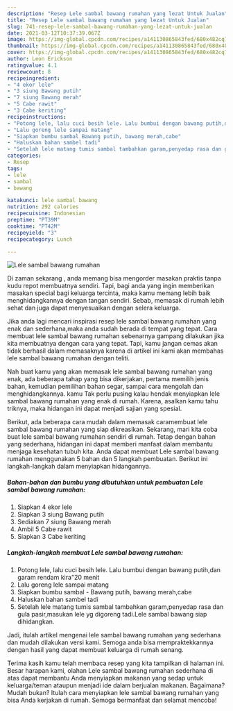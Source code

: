 ```yaml
---
description: "Resep Lele sambal bawang rumahan yang lezat Untuk Jualan"
title: "Resep Lele sambal bawang rumahan yang lezat Untuk Jualan"
slug: 741-resep-lele-sambal-bawang-rumahan-yang-lezat-untuk-jualan
date: 2021-03-12T10:37:39.067Z
image: https://img-global.cpcdn.com/recipes/a141130865843fed/680x482cq70/lele-sambal-bawang-rumahan-foto-resep-utama.jpg
thumbnail: https://img-global.cpcdn.com/recipes/a141130865843fed/680x482cq70/lele-sambal-bawang-rumahan-foto-resep-utama.jpg
cover: https://img-global.cpcdn.com/recipes/a141130865843fed/680x482cq70/lele-sambal-bawang-rumahan-foto-resep-utama.jpg
author: Leon Erickson
ratingvalue: 4.1
reviewcount: 8
recipeingredient:
- "4 ekor lele"
- "3 siung Bawang putih"
- "7 siung Bawang merah"
- "5 Cabe rawit"
- "3 Cabe keriting"
recipeinstructions:
- "Potong lele, lalu cuci besih lele. Lalu bumbui dengan bawang putih,dan garam rendam kira&#34;20 menit"
- "Lalu goreng lele sampai matang"
- "Siapkan bumbu sambal Bawang putih, bawang merah,cabe"
- "Haluskan bahan sambel tadi"
- "Setelah lele matang tumis sambal tambahkan garam,penyedap rasa dan gula pasir,masukan lele yg digoreng tadi.Lele sambal bawang siap dihidangkan."
categories:
- Resep
tags:
- lele
- sambal
- bawang

katakunci: lele sambal bawang 
nutrition: 292 calories
recipecuisine: Indonesian
preptime: "PT39M"
cooktime: "PT42M"
recipeyield: "3"
recipecategory: Lunch

---
```



![Lele sambal bawang rumahan](https://img-global.cpcdn.com/recipes/a141130865843fed/680x482cq70/lele-sambal-bawang-rumahan-foto-resep-utama.jpg)

Di zaman  sekarang , anda memang bisa mengorder masakan praktis tanpa kudu repot membuatnya sendiri. Tapi, bagi anda yang ingin memberikan masakan special bagi keluarga tercinta, maka kamu memang lebih baik menghidangkannya dengan tangan sendiri. Sebab, memasak di rumah lebih sehat dan juga dapat menyesuaikan dengan selera keluarga.

Jika anda lagi mencari inspirasi resep lele sambal bawang rumahan yang enak dan sederhana,maka anda sudah berada di tempat yang tepat. Cara membuat lele sambal bawang rumahan  sebenarnya gampang dilakukan jika kita membuatnya dengan cara yang tepat. Tapi, kamu jangan cemas akan tidak berhasil dalam memasaknya 
karena di artikel ini kami akan membahas lele sambal bawang rumahan dengan teliti.  



Nah buat kamu yang akan memasak lele sambal bawang rumahan yang enak, ada beberapa tahap yang bisa dikerjakan, pertama memilih jenis bahan, kemudian pemilihan bahan segar, sampai cara mengolah dan menghidangkannya. kamu Tak perlu pusing kalau hendak menyiapkan lele sambal bawang rumahan yang enak di rumah. Karena, asalkan kamu  tahu triknya, maka hidangan ini dapat menjadi sajian yang spesial.

Berikut, ada beberapa cara mudah dalam memasak caramembuat lele sambal bawang rumahan yang siap dikreasikan. Sekarang, mari kita coba buat lele sambal bawang rumahan sendiri di rumah. Tetap dengan bahan yang sederhana, hidangan ini dapat memberi manfaat dalam membantu menjaga kesehatan tubuh kita. Anda dapat membuat Lele sambal bawang rumahan menggunakan 5 bahan dan 5 langkah pembuatan. Berikut ini langkah-langkah dalam menyiapkan hidangannya.

<!--inarticleads1-->

##### Bahan-bahan dan bumbu yang dibutuhkan untuk pembuatan Lele sambal bawang rumahan:

1. Siapkan 4 ekor lele
1. Siapkan 3 siung Bawang putih
1. Sediakan 7 siung Bawang merah
1. Ambil 5 Cabe rawit
1. Siapkan 3 Cabe keriting




<!--inarticleads2-->

##### Langkah-langkah membuat Lele sambal bawang rumahan:

1. Potong lele, lalu cuci besih lele. Lalu bumbui dengan bawang putih,dan garam rendam kira&#34;20 menit
1. Lalu goreng lele sampai matang
1. Siapkan bumbu sambal - Bawang putih, bawang merah,cabe
1. Haluskan bahan sambel tadi
1. Setelah lele matang tumis sambal tambahkan garam,penyedap rasa dan gula pasir,masukan lele yg digoreng tadi.Lele sambal bawang siap dihidangkan.




Jadi, itulah artikel mengenai  lele sambal bawang rumahan  yang sederhana dan mudah dilakukan versi kami. Semoga anda bisa mempraktekkannya dengan hasil yang dapat membuat keluarga di rumah senang. 

Terima kasih kamu telah membaca resep yang kita tampilkan di halaman ini. Besar harapan kami, olahan  Lele sambal bawang rumahan sederhana di atas dapat membantu Anda menyiapkan makanan yang sedap untuk keluarga/teman ataupun menjadi ide dalam berjualan makanan. Bagaimana? Mudah bukan? Itulah cara menyiapkan lele sambal bawang rumahan yang bisa Anda kerjakan di rumah. Semoga bermanfaat dan selamat mencoba!

